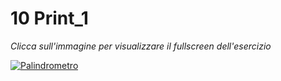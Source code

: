 # 10 Print_1

*Clicca sull'immagine per visualizzare il fullscreen dell'esercizio*

[![Palindrometro](https://user-images.githubusercontent.com/60677625/112503973-a7326380-8d8b-11eb-802e-48bedd0b63d5.jpg "Palindrometro")](https://editor.p5js.org/kaappa/full/pEHEsxhsC)
